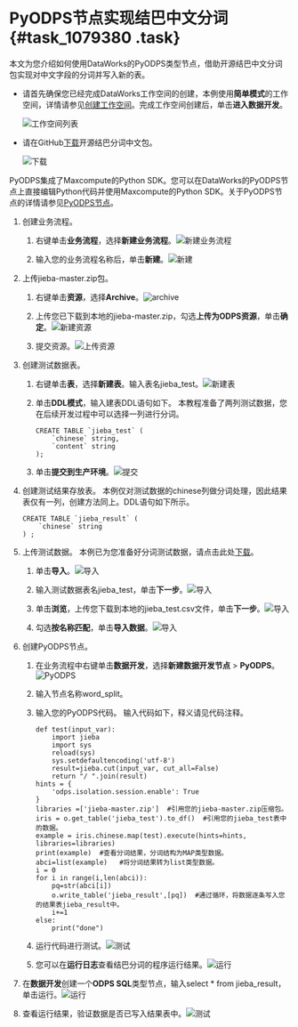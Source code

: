 # PyODPS节点实现结巴中文分词 {#task_1079380 .task}

本文为您介绍如何使用DataWorks的PyODPS类型节点，借助开源结巴中文分词包实现对中文字段的分词并写入新的表。

-   请首先确保您已经完成DataWorks工作空间的创建，本例使用**简单模式**的工作空间，详情请参见[创建工作空间](../../../../cn.zh-CN/准备工作/管理员使用云账号/创建工作空间.md#)。完成工作空间创建后，单击**进入数据开发**。

    ![工作空间列表](http://static-aliyun-doc.oss-cn-hangzhou.aliyuncs.com/assets/img/868788/156868893751113_zh-CN.png)

-   请在GitHub[下载](https://github.com/fxsjy/jieba)开源结巴分词中文包。

    ![下载](http://static-aliyun-doc.oss-cn-hangzhou.aliyuncs.com/assets/img/868788/156868893751112_zh-CN.png)


PyODPS集成了Maxcompute的Python SDK。您可以在DataWorks的PyODPS节点上直接编辑Python代码并使用Maxcompute的Python SDK。关于PyODPS节点的详情请参见[PyODPS节点](../../../../cn.zh-CN/数据开发/DataStudio（数据开发）/节点类型/PyODPS节点.md#)。

1.  创建业务流程。 
    1.  右键单击**业务流程**，选择**新建业务流程**。![新建业务流程](http://static-aliyun-doc.oss-cn-hangzhou.aliyuncs.com/assets/img/868788/156868893851114_zh-CN.png)


    2.  输入您的业务流程名称后，单击**新建**。![新建](http://static-aliyun-doc.oss-cn-hangzhou.aliyuncs.com/assets/img/868788/156868893851115_zh-CN.png)


2.  上传jieba-master.zip包。 
    1.  右键单击**资源**，选择**Archive**。![archive](http://static-aliyun-doc.oss-cn-hangzhou.aliyuncs.com/assets/img/868788/156868893851121_zh-CN.png)


    2.  上传您已下载到本地的jieba-master.zip，勾选**上传为ODPS资源**，单击**确定**。![新建资源](http://static-aliyun-doc.oss-cn-hangzhou.aliyuncs.com/assets/img/868788/156868893851122_zh-CN.png)


    3.  提交资源。![上传资源](http://static-aliyun-doc.oss-cn-hangzhou.aliyuncs.com/assets/img/868788/156868893851211_zh-CN.png)


3.  创建测试数据表。 
    1.  右键单击**表**，选择**新建表**。输入表名jieba\_test。![新建表](http://static-aliyun-doc.oss-cn-hangzhou.aliyuncs.com/assets/img/868788/156868893851124_zh-CN.png)


    2.  单击**DDL模式**，输入建表DDL语句如下。 本教程准备了两列测试数据，您在后续开发过程中可以选择一列进行分词。

        ``` {#codeblock_ruk_28g_nht}
        CREATE TABLE `jieba_test` (
            `chinese` string,
            `content` string
        );
        ```

    3.  单击**提交到生产环境**。![提交](http://static-aliyun-doc.oss-cn-hangzhou.aliyuncs.com/assets/img/868788/156868893851128_zh-CN.png)


4.  创建测试结果存放表。 本例仅对测试数据的chinese列做分词处理，因此结果表仅有一列，创建方法同上。DDL语句如下所示。

    ``` {#codeblock_t3s_ia1_64l}
    CREATE TABLE `jieba_result` (
        `chinese` string
    ) ;
    ```

5.  上传测试数据。 本例已为您准备好分词测试数据，请点击此处[下载](http://docs-aliyun.cn-hangzhou.oss.aliyun-inc.com/assets/attach/124882/cn_zh/1562725154626/jieba_test.csv)。
    1.  单击**导入**。![导入](http://static-aliyun-doc.oss-cn-hangzhou.aliyuncs.com/assets/img/868788/156868893851152_zh-CN.png)


    2.  输入测试数据表名jieba\_test，单击**下一步**。![导入](http://static-aliyun-doc.oss-cn-hangzhou.aliyuncs.com/assets/img/868788/156868893851153_zh-CN.png)


    3.  单击**浏览**，上传您下载到本地的jieba\_test.csv文件，单击**下一步**。![导入](http://static-aliyun-doc.oss-cn-hangzhou.aliyuncs.com/assets/img/868788/156868893951154_zh-CN.png)


    4.  勾选**按名称匹配**，单击**导入数据**。![导入](http://static-aliyun-doc.oss-cn-hangzhou.aliyuncs.com/assets/img/868788/156868893951155_zh-CN.png)


6.  创建PyODPS节点。 
    1.  在业务流程中右键单击**数据开发**，选择**新建数据开发节点** \> **PyODPS**。![PyODPS](http://static-aliyun-doc.oss-cn-hangzhou.aliyuncs.com/assets/img/868788/156868893951205_zh-CN.png)


    2.  输入节点名称word\_split。
    3.  输入您的PyODPS代码。 输入代码如下，释义请见代码注释。

        ``` {#codeblock_l9x_n4s_c5e .language-python}
        def test(input_var):
            import jieba
            import sys
            reload(sys)
            sys.setdefaultencoding('utf-8')
            result=jieba.cut(input_var, cut_all=False)
            return "/ ".join(result)
        hints = {
            'odps.isolation.session.enable': True
        }
        libraries =['jieba-master.zip']  #引用您的jieba-master.zip压缩包。
        iris = o.get_table('jieba_test').to_df()  #引用您的jieba_test表中的数据。
        example = iris.chinese.map(test).execute(hints=hints, libraries=libraries)
        print(example)  #查看分词结果，分词结构为MAP类型数据。
        abci=list(example)   #将分词结果转为list类型数据。
        i = 0
        for i in range(i,len(abci)):
            pq=str(abci[i])
            o.write_table('jieba_result',[pq])  #通过循环，将数据逐条写入您的结果表jieba_result中。
            i+=1
        else:
            print("done")
        ```

    4.  运行代码进行测试。![测试](http://static-aliyun-doc.oss-cn-hangzhou.aliyuncs.com/assets/img/868788/156868893951216_zh-CN.png)


    5.  您可以在**运行日志**查看结巴分词的程序运行结果。![运行](http://static-aliyun-doc.oss-cn-hangzhou.aliyuncs.com/assets/img/868788/156868893951217_zh-CN.png)


7.  在**数据开发**创建一个**ODPS SQL**类型节点，输入select \* from jieba\_result，单击运行。![运行](http://static-aliyun-doc.oss-cn-hangzhou.aliyuncs.com/assets/img/868788/156868893951218_zh-CN.png)


8.  查看运行结果，验证数据是否已写入结果表中。![测试](http://static-aliyun-doc.oss-cn-hangzhou.aliyuncs.com/assets/img/868788/156868893951219_zh-CN.png)



